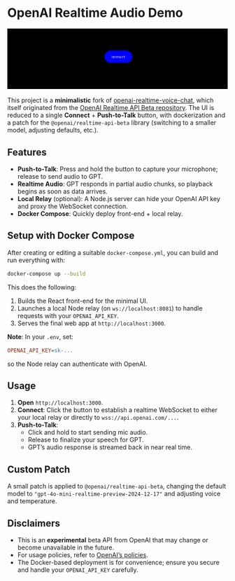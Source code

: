 # OpenAI Realtime Audio Demo


![Banner](public/banner.png)


This project is a **minimalistic** fork of [openai-realtime-voice-chat](https://github.com/rajkumar060301/openai-realtime-voice-chat), which itself originated from the [OpenAI Realtime API Beta repository](https://github.com/openai/openai-realtime-api-beta). The UI is reduced to a single **Connect** + **Push-to-Talk** button, with dockerization and a patch for the `@openai/realtime-api-beta` library (switching to a smaller model, adjusting defaults, etc.).

## Features

- **Push-to-Talk**: Press and hold the button to capture your microphone; release to send audio to GPT.
- **Realtime Audio**: GPT responds in partial audio chunks, so playback begins as soon as data arrives.
- **Local Relay** (optional): A Node.js server can hide your OpenAI API key and proxy the WebSocket connection.
- **Docker Compose**: Quickly deploy front-end + local relay.

## Setup with Docker Compose

After creating or editing a suitable `docker-compose.yml`, you can build and run everything with:
```bash
docker-compose up --build
```
This does the following:
1. Builds the React front-end for the minimal UI.
2. Launches a local Node relay (on `ws://localhost:8081`) to handle requests with your `OPENAI_API_KEY`.
3. Serves the final web app at `http://localhost:3000`.

**Note**: In your `.env`, set:
```ini
OPENAI_API_KEY=sk-...
```
so the Node relay can authenticate with OpenAI.

## Usage

1. **Open** `http://localhost:3000`.
2. **Connect**: Click the button to establish a realtime WebSocket to either your local relay or directly to `wss://api.openai.com/...`.
3. **Push-to-Talk**:
   - Click and hold to start sending mic audio.
   - Release to finalize your speech for GPT.
   - GPT’s audio response is streamed back in near real time.

## Custom Patch

A small patch is applied to `@openai/realtime-api-beta`, changing the default model to `"gpt-4o-mini-realtime-preview-2024-12-17"` and adjusting voice and temperature.  

## Disclaimers

- This is an **experimental** beta API from OpenAI that may change or become unavailable in the future.
- For usage policies, refer to [OpenAI’s policies](https://openai.com/policies/). 
- The Docker-based deployment is for convenience; ensure you secure and handle your `OPENAI_API_KEY` carefully.